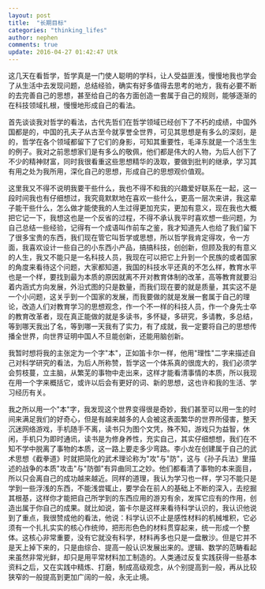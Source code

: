 ```yaml
---
layout: post
title:  "长期目标"
categories: "thinking_lifes"
author: nephen
comments: true
update: 2016-04-27 01:42:47 Utk
---
```

这几天在看哲学，哲学真是一门使人聪明的学科，让人受益匪浅，慢慢地我也学会了从生活中去发现问题，总结经验，确实有好多值得去思考的地方，我有必要不断的去完善自己的思想，甚至给自己的各方面创造一套属于自己的规则，能够逐渐的在科技领域扎根，慢慢地形成自己的看法。

<!--more-->
首先谈谈我对哲学的看法，古代先哲们在哲学领域已经创下了不朽的成绩，中国外国都是的，中国的孔夫子从古至今就享誉全世界，可见其思想是有多么的深刻，是的，哲学在各个领域都留下了它们的身影，可知其重要性，毛泽东就是一个活生生的例子。我对之前思想家们是有多么的敬佩，他们都是伟大的人物，为后人创下了不少的精神财富，同时我很看重这些思想精华的汲取，要做到批判的继承，学习其有用之处为我所用，深化自己的思想，形成自己的思想观价值观。

这里我又不得不说明我要干些什么，我也不得不和我的兴趣爱好联系在一起，这一段时间我也有仔细想过，我究竟默默地在喜欢一些什么，更高一层次来讲，我这辈子能干些什么，怎么做才能使我的人生过得更加充实，更加有意义，现在我也大概把它记一下，我想这也是一个反省的过程，不得不承认我平时喜欢想一些问题，为自己总结一些经验，记得有一个成语叫作前车之鉴，我才知道先人也给了我们留下了很多宝贵的东西，我们现在管它叫哲学或思想，所以哲学我肯定得攻，令一方面，我喜欢设计一些自己的小东西小产品，搞搞科技，创创新，但顾及我的有意义的人生，我又不能只是一名科技人员，我现在可以把它上升到一个民族的或者国家的角度来看待这个问题，大家都知道，我国的科技水平还真的不怎么样，教育水平也是一个样，要找到最为本质的原因就离不开对教育体制的改革，高等教育就要沿着内涵式方向发展，外沿式图的只是数量，而我们现在要的就是质量，其实这不是一个小问题，这关乎到一个国家的发展，而我要做的就是发展一套属于自己的理论，改造人们对教育学习的思想观念，作一个不一样的科技人员，作一个身先士卒的教育改革者，现在真正能做的就是多读书，多怀疑，多研究，多请教，多总结，等到哪天我出了名，等到哪一天我有了实力，有了成就，我一定要将自己的思想传播全世界，向世界证明中国人不旦能创新，还能用脑创新。

我暂时想将我的主张定为一个字"本"，正如笛卡尔一样，他用"理性"二字来描述自己对科学研究的看法，为后人所称赞，哲学这一个体系真的很庞大的，我们必须学会剪枝蔓，立主脑，从繁芜的事物中走出来，这样才能看清事情的本质，所以我现在用一个字来概括它，或许以后会有更好的词、新的思想，这也许和我的生活、学习经历有关。

我之所以用一个"本"字，我发现这个世界变得很是奇妙，我们甚至可以用一生的时间来满足我们的好奇心，但是有越来越多的人会被这表面繁华的世界所侵害，整天沉迷网络游戏，手机随手不离，读书只为图个文凭，殊不知，游戏只为益智，休闲，手机只为即时通讯，读书是为修身养性，充实自己，其实仔细想想，我们在不知不学中脱离了事物的本质，这一路上要走多少弯路。李小龙在创建属于自己的武术思想《截拳道》时就把简化的武术理论称为"攻"与"防"，这与《孙子兵法》里描述的战争的本质"攻击"与"防御"有异曲同工之妙。他们都看清了事物的本来面目，所以只会离自己的成功越来越近。同样的道理，我认为学习也一样，学习不能只是学到一些浮浅的东西，不能浅尝辄止，要学会在前人的基础上不断的深入，去挖掘其根基，这样你才能把自己所学到的东西应用的游刃有余，发挥它应有的作用，创造出属于你自己的成果。就比如说，笛卡尔是这样来看待科学认识的，我认识他说到了重点，我很赞成他的看法，他说：科学认识不止是感性材料的机械堆积，它必须有一个扎扎实实的核心作统帅，把形形色色的材料贯穿起来，统一形成一个整体。这核心非常重要，没有它就没有科学，材料再多也只是一盘散沙。但是它并不是天上掉下来的，只是由综合、提高一般认识发展出来的。逻辑、数学的范畴看起来虽然非常光鲜，却只是用平常材料加工制造的。人类通过反复实践获得一些基本资料之后，又在实践中精炼、打磨，制成高级观念，从个别提高到一般，再从比较狭窄的一般提高到更加广阔的一般，永无止境。